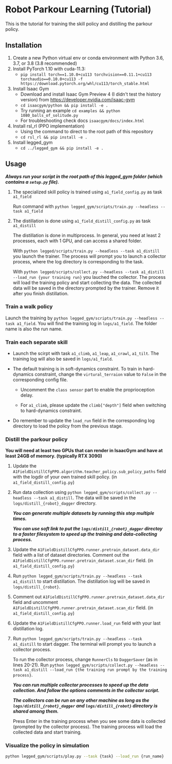 # Robot Parkour Learning (Tutorial) #
This is the tutorial for training the skill policy and distilling the parkour policy.

## Installation ##
1. Create a new Python virtual env or conda environment with Python 3.6, 3.7, or 3.8 (3.8 recommended)
2. Install PyTorch 1.10 with cuda-11.3:
    - `pip install torch==1.10.0+cu113 torchvision==0.11.1+cu113 torchaudio==0.10.0+cu113 -f https://download.pytorch.org/whl/cu113/torch_stable.html`
3. Install Isaac Gym
   - Download and install Isaac Gym Preview 4 (I didn't test the history version) from https://developer.nvidia.com/isaac-gym
   - `cd isaacgym/python && pip install -e .`
   - Try running an example `cd examples && python 1080_balls_of_solitude.py`
   - For troubleshooting check docs `isaacgym/docs/index.html`
4. Install rsl_rl (PPO implementation)
   - Using the command to direct to the root path of this repository
   - `cd rsl_rl && pip install -e .` 
5. Install legged_gym
   - `cd ../legged_gym && pip install -e .`

## Usage ##
***Always run your script in the root path of this legged_gym folder (which contains a `setup.py` file).***

1. The specialized skill policy is trained using `a1_field_config.py` as task `a1_field`

    Run command with `python legged_gym/scripts/train.py --headless --task a1_field`
    
2. The distillation is done using `a1_field_distill_config.py` as task `a1_distill`

    The distillation is done in multiprocess. In general, you need at least 2 processes, each with 1 GPU, and can access a shared folder.

    With `python legged/scripts/train.py --headless --task a1_distill` you launch the trainer. The process will prompt you to launch a collector process, where the log directory is corresponding to the task.

    With `python legged/scripts/collect.py --headless --task a1_distill --load_run {your training run}` you lauched the collector. The process will load the training policy and start collecting the data. The collected data will be saved in the directory prompted by the trainer. Remove it after you finish distillation.

### Train a walk policy ###

Launch the training by `python legged_gym/scripts/train.py --headless --task a1_field`. You will find the training log in `logs/a1_field`. The folder name is also the run name.

### Train each separate skill ###

- Launch the scirpt with task `a1_climb`, `a1_leap`, `a1_crawl`, `a1_tilt`. The training log will also be saved in `logs/a1_field`.

- The default training is in soft-dynamics constraint. To train in hard-dynamics constraint, change the `virtural_terraion` value to `False` in the corresponding config file.

    - Uncomment the `class sensor` part to enable the proprioception delay.

    - For `a1_climb`, please update the `climb["depth"]` field when switching to hard-dynamics constraint.

- Do remember to update the `load_run` field in the corresponding log directory to load the policy from the previous stage.

### Distill the parkour policy ###

**You will need at least two GPUs that can render in IsaacGym and have at least 24GB of memory. (typically RTX 3090)**

1. Update the `A1FieldDistillCfgPPO.algorithm.teacher_policy.sub_policy_paths` field with the logdir of your own trained skill policy. (in `a1_field_distill_config.py`)

2. Run data collection using `python legged_gym/scripts/collect.py --headless --task a1_distill`. The data will be saved in the `logs/distill_{robot}_dagger` directory.

    ***You can generate multiple datasets by running this step multiple times.***

    ***You can use soft link to put the `logs/distill_{robot}_dagger` directoy to a faster filesystem to speed up the training and data-collecting process.***

3. Update the `A1FieldDistillCfgPPO.runner.pretrain_dataset.data_dir` field with a list of dataset directories. Comment out the `A1FieldDistillCfgPPO.runner.pretrain_dataset.scan_dir` field. (in `a1_field_distill_config.py`)

4. Run `python legged_gym/scripts/train.py --headless --task a1_distill` to start distillation. The distillation log will be saved in `logs/distill_{robot}`.

5. Comment out `A1FieldDistillCfgPPO.runner.pretrain_dataset.data_dir` field and uncomment `A1FieldDistillCfgPPO.runner.pretrain_dataset.scan_dir` field. (in `a1_field_distill_config.py`)

6. Update the `A1FieldDistillCfgPPO.runner.load_run` field with your last distillation log.

7. Run `python legged_gym/scripts/train.py --headless --task a1_distill` to start dagger. The terminal will prompt you to launch a collector process.

    To run the collector process, change `RunnerCls` to `DaggerSaver` (as in lines 20-21). Run `python legged_gym/scripts/collect.py --headless --task a1_distill --load_run {the training run prompt by the training process}`.

    ***You can run multiple collector processes to speed up the data collection. And follow the options comments in the collector script.***

    ***The collectors can be run on any other machine as long as the `logs/distill_{robot}_dagger` and `logs/distill_{robot}` directory is shared among them.***

    Press Enter in the training process when you see some data is collected (prompted by the collector process). The training process will load the collected data and start training.

### Visualize the policy in simulation ###

```bash
python legged_gym/scripts/play.py --task {task} --load_run {run_name}
```
